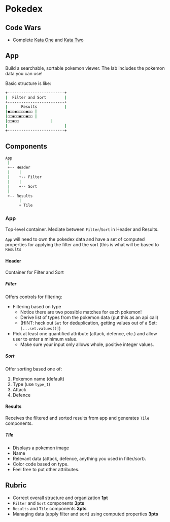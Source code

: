 Pokedex
===

## Code Wars

* Complete [Kata One](https://www.codewars.com/kata/insert-dashes) and 
[Kata Two](https://www.codewars.com/kata/simple-validation-of-a-username-with-regex)

## App

Build a searchable, sortable pokemon viewer. The lab includes the pokemon data you can use!

Basic structure is like:

```sh
+-------------------------+
|  Filter and Sort        |
+-------------------------+
|      Results            |
|◼️◻️◻️◼️◻️◻️◻️◻️◼️◻️◻️ |
|◻️◻️◼️◻️◻️◼️◻️◻️◼️◻️◻️ |
|◻️◻️◼️◻️◻️              |
|                         |
+-------------------------+
```

## Components

```sh
App
 |
 +-- Header
 |    |
 |    +-- Filter
 |    |
 |    +-- Sort
 |
 +-- Results
      |
      + Tile
```

### App

Top-level container. Mediate between `Filter`/`Sort` in Header and Results.

`App` will need to own the pokedex data and have a set of computed properties for applying 
the filter and the sort (this is what will be based to `Results`

#### Header

Container for Filter and Sort

##### Filter

Offers controls for filtering:

* Filtering based on type
    * Notice there are two possible matches for each pokemon!
    * Derive list of types from the pokemon data (put this as an api call)
    * (HINT: heck out `Set` for deduplication, getting values out of a Set: `[...set.values()]`)
* Pick at least one quantified attribute (attack, defence, etc.) and allow user to enter a minimum value.
    * Make sure your input only allows whole, positive integer values.

##### Sort

Offer sorting based one of:

1. Pokemon name (default)
1. Type (use `type_1`)
1. Attack
1. Defence

#### Results

Receives the filtered and sorted results from app and generates `Tile` components.

##### Tile

* Displays a pokemon image
* Name
* Relevant data (attack, defence, anything you used in filter/sort). 
* Color code based on type. 
* Feel free to put other attributes.

## Rubric

* Correct overall structure and organization **1pt**
* `Filter` and `Sort` components **3pts**
* `Results` and `Tile` components **3pts**
* Managing data (apply filter and sort) using computed properties **3pts**
